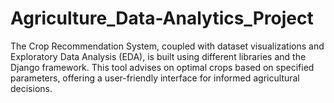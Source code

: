 # Agriculture_Data-Analytics_Project
The Crop Recommendation System, coupled with dataset visualizations and Exploratory Data Analysis (EDA), is built using different libraries and the Django framework. This tool advises on optimal crops based on specified parameters, offering a user-friendly interface for informed agricultural decisions. 
